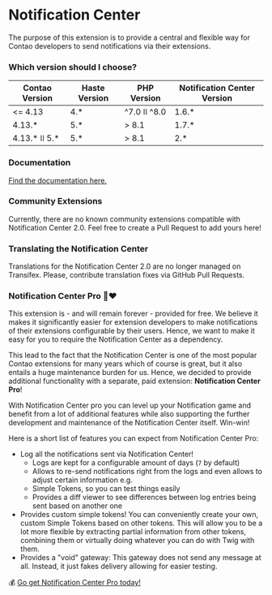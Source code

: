 Notification Center
===================

The purpose of this extension is to provide a central and flexible way for
Contao developers to send notifications via their extensions.

### Which version should I choose?

| Contao Version | Haste Version | PHP Version    | Notification Center Version |
|----------------|---------------|----------------|-----------------------------|
| <= 4.13        | 4.*           | ^7.0 ǀǀ ^8.0   | 1.6.*                       |
| 4.13.*         | 5.*           | > 8.1          | 1.7.*                       |
| 4.13.* ǀǀ 5.*  | 5.*           | > 8.1          | 2.*                         |

### Documentation

[Find the documentation here.](https://terminal42.github.io/contao-contao-notification_center)

### Community Extensions

Currently, there are no known community extensions compatible with Notification Center 2.0. Feel free to create a
Pull Request to add yours here!

### Translating the Notification Center

Translations for the Notification Center 2.0 are no longer managed on Transifex. Please, contribute translation fixes
via GitHub Pull Requests.

### Notification Center Pro 🔔❤️

This extension is - and will remain forever - provided for free. We believe it makes it significantly easier for 
extension developers to make notifications of their extensions configurable by their users. Hence, we want to make it
easy for you to require the Notification Center as a dependency.

This lead to the fact that the Notification Center is one of the most popular Contao extensions for many years which 
of course is great, but it also entails a huge maintenance burden for us. Hence, we decided to provide additional 
functionality with a separate, paid extension: **Notification Center Pro**!

With Notification Center pro you can level up your Notification game and benefit from a lot of additional features 
while also supporting the further development and maintenance of the Notification Center itself. Win-win!

Here is a short list of features you can expect from Notification Center Pro:

* Log all the notifications sent via Notification Center!
  * Logs are kept for a configurable amount of days (`7` by default)
  * Allows to re-send notifications right from the logs and even allows to adjust certain information e.g.
  * Simple Tokens, so you can test things easily
  * Provides a diff viewer to see differences between log entries being sent based on another one
* Provides custom simple tokens! You can conveniently create your own, custom Simple Tokens based on other tokens. This will allow you to be a lot more
  flexible by extracting partial information from other tokens, combining them or virtually doing whatever you can do
  with Twig with them.
* Provides a "void" gateway: This gateway does not send any message at all. Instead, it just fakes delivery allowing for easier testing.

💰 [Go get Notification Center Pro today!](https://extensions.terminal42.ch/p/nc-pro)